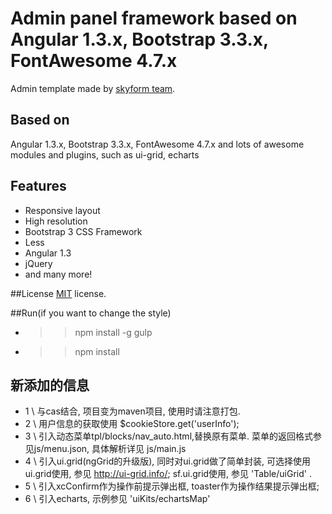 # Admin panel framework based on Angular 1.3.x, Bootstrap 3.3.x, FontAwesome 4.7.x

Admin template made by [skyform team](http://www.skycloudsoftware.com/).

## Based on
Angular 1.3.x, Bootstrap 3.3.x, FontAwesome 4.7.x and lots of awesome modules and plugins, such as ui-grid, echarts

## Features
* Responsive layout
* High resolution
* Bootstrap 3 CSS Framework
* Less
* Angular 1.3
* jQuery
* and many more!

##License
[MIT](LICENSE.txt) license.

##Run(if you want to change the style)
* >>npm install -g gulp
* >>npm install

## 新添加的信息
* 1 \ 与cas结合, 项目变为maven项目, 使用时请注意打包.
* 2 \ 用户信息的获取使用 $cookieStore.get('userInfo');
* 3 \ 引入动态菜单tpl/blocks/nav_auto.html,替换原有菜单. 菜单的返回格式参见js/menu.json, 具体解析详见 js/main.js
* 4 \ 引入ui.grid(ngGrid的升级版), 同时对ui.grid做了简单封装, 可选择使用
    ui.grid使用, 参见 http://ui-grid.info/;
    sf.ui.grid使用, 参见 'Table/uiGrid' .
* 5 \ 引入xcConfirm作为操作前提示弹出框, toaster作为操作结果提示弹出框;
* 6 \ 引入echarts, 示例参见 'uiKits/echartsMap'
